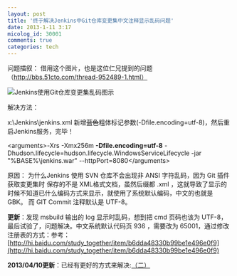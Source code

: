```yaml
---
layout: post
title: '终于解决Jenkins中Git仓库变更集中文注释显示乱码问题'
date: 2013-1-11 3:17
micolog_id: 30001
comments: true
categories: tech
---
```

问题描叙： 借用这个图片，也是这位仁兄提到的问题（http://bbs.51cto.com/thread-952489-1.html）
![Jenkins使用Git仓库变更集乱码图示](http://img2.51cto.com/attachments/month_1209/20120903_7e526eb2c0772fad70c68EbGhmDiVZme.png.thumb.jpg)

解决方法：

x:\Jenkins\jenkins.xml 新增<del>蓝色</del>粗体标记参数(-Dfile.encoding=utf-8)，然后重启Jenkins服务，完毕！


&lt;arguments>-Xrs -Xmx256m **-Dfile.encoding=utf-8** -Dhudson.lifecycle=hudson.lifecycle.WindowsServiceLifecycle -jar "%BASE%\jenkins.war" --httpPort=8080&lt;/arguments>


原因： 为什么Jenkins 使用 SVN 仓库不会出现非 ANSI 字符乱码，因为 Git 插件获取变更集时 保存的不是 XML格式文档，虽然后缀都 .xml ，这就导致了显示的时候不知道已什么编码方式来显示，就使用了系统默认编码，中文的也就是 GBK。 而 GIT Commit 注释默认是 UTF-8。

**更新**：发现 msbuild 输出的 log 显示时乱码，想到把 cmd 页码也该为 UTF-8，最后试验了，问题解决。中文系统默认代码页 936 ，需要改为 65001，通过修改注册表的方式：参考：[http://hi.baidu.com/study_together/item/b6dda48330b99be1e496e0f9](http://hi.baidu.com/study_together/item/b6dda48330b99be1e496e0f9)

**2013/04/10更新**：已经有更好的方式来解决:[（二）](http://pcme.info/blog/2013/04/10/jenkins-git-changes-mojibake-2/)